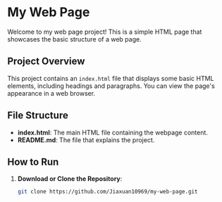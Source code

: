 # My Web Page

Welcome to my web page project! This is a simple HTML page that showcases the basic structure of a web page.

## Project Overview

This project contains an `index.html` file that displays some basic HTML elements, including headings and paragraphs. You can view the page's appearance in a web browser.

## File Structure


- **index.html**: The main HTML file containing the webpage content.
- **README.md**: The file that explains the project.

## How to Run

1. **Download or Clone the Repository**:
   ```bash
   git clone https://github.com/Jiaxuan10969/my-web-page.git
